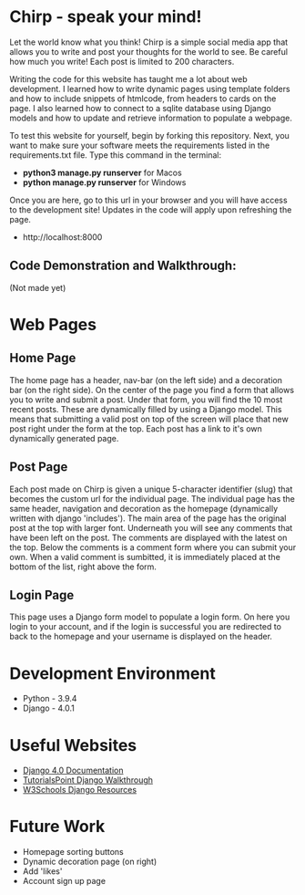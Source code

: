 # Chirp - speak your mind!

Let the world know what you think! Chirp is a simple social media app
that allows you to write and post your thoughts for the world to see.
Be careful how much you write! Each post is limited to 200 characters.

Writing the code for this website has taught me a lot about web development.
I learned how to write dynamic pages using template folders and how to
include snippets of htmlcode, from headers to cards on the page.
I also learned how to connect to a sqlite database using Django models
and how to update and retrieve information to populate a webpage.

To test this website for yourself, begin by forking this repository.
Next, you want to make sure your software meets the requirements
listed in the requirements.txt file. Type this command in the terminal:

* **python3 manage.py runserver** for Macos
* **python manage.py runserver** for Windows

Once you are here, go to this url in your browser and you will have
access to the development site! Updates in the code will apply upon
refreshing the page.

* http://localhost:8000


## Code Demonstration and Walkthrough:

(Not made yet)
<!-- [Software Demo Video](http://youtube.link.goes.here) -->

# Web Pages

## Home Page

The home page has a header, nav-bar (on the left side)
and a decoration bar (on the right side). On the center of
the page you find a form that allows you to write and
submit a post. Under that form, you will find the 10 most
recent posts. These are dynamically filled by using a
Django model. This means that submitting a valid post on
top of the screen will place that new post right under
the form at the top. Each post has a link to it's own
dynamically generated page.

## Post Page

Each post made on Chirp is given a unique 5-character
identifier (slug) that becomes the custom url for the
individual page. The individual page has the same header,
navigation and decoration as the homepage (dynamically
written with django 'includes'). The main area of the page
has the original post at the top with larger font.
Underneath you will see any comments that have been left
on the post. The comments are displayed with the latest
on the top. Below the comments is a comment form where
you can submit your own. When a valid comment is sumbitted,
it is immediately placed at the bottom of the list, right
above the form.

## Login Page

This page uses a Django form model to populate a login
form. On here you login to your account, and if the login
is successful you are redirected to back to the homepage
and your username is displayed on the header.

# Development Environment

* Python - 3.9.4
* Django - 4.0.1

# Useful Websites

* [Django 4.0 Documentation](https://docs.djangoproject.com/en/4.0/)
* [TutorialsPoint Django Walkthrough](https://www.tutorialspoint.com/django/index.htm)
* [W3Schools Django Resources](https://www.w3schools.com/django/index.php)

# Future Work

* Homepage sorting buttons
* Dynamic decoration page (on right)
* Add 'likes'
* Account sign up page